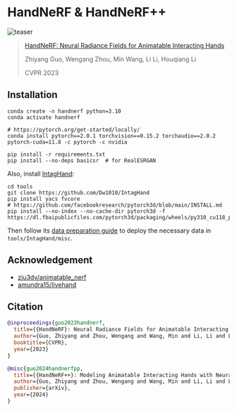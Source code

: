 # HandNeRF & HandNeRF++

![teaser](https://cvpr2023.thecvf.com/media/PosterPDFs/CVPR%202023/22978.png)

> [HandNeRF: Neural Radiance Fields for Animatable Interacting Hands](https://openaccess.thecvf.com/content/CVPR2023/papers/Guo_HandNeRF_Neural_Radiance_Fields_for_Animatable_Interacting_Hands_CVPR_2023_paper.pdf)
>
> Zhiyang Guo, Wengang Zhou, Min Wang, Li Li, Houqiang Li
>
> CVPR 2023

## Installation

```shell
conda create -n handnerf python=3.10
conda activate handnerf

# https://pytorch.org/get-started/locally/
conda install pytorch==2.0.1 torchvision==0.15.2 torchaudio==2.0.2 pytorch-cuda=11.8 -c pytorch -c nvidia

pip install -r requirements.txt
pip install --no-deps basicsr  # for RealESRGAN
```

Also, install [IntagHand](https://github.com/Dw1010/IntagHand):

```shell
cd tools
git clone https://github.com/Dw1010/IntagHand
pip install yacs fvcore
# https://github.com/facebookresearch/pytorch3d/blob/main/INSTALL.md
pip install --no-index --no-cache-dir pytorch3d -f https://dl.fbaipublicfiles.com/pytorch3d/packaging/wheels/py310_cu118_pyt201/download.html
```

Then follow its [data preparation guide](https://github.com/Dw1010/IntagHand#pre-trained-model-and-data) to deploy the necessary data in `tools/IntagHand/misc`.

## Acknowledgement

- [zju3dv/animatable_nerf](https://github.com/zju3dv/animatable_nerf)
- [amundra15/livehand](https://github.com/amundra15/livehand)

## Citation

```bibtex
@inproceedings{guo2023handnerf,
  title={{HandNeRF}: Neural Radiance Fields for Animatable Interacting Hands},
  author={Guo, Zhiyang and Zhou, Wengang and Wang, Min and Li, Li and Li, Houqiang},
  booktitle={CVPR},
  year={2023}
}

@misc{guo2024handnerfpp,
  title={{HandNeRF++}: Modeling Animatable Interacting Hands with Neural Radiance Fields},
  author={Guo, Zhiyang and Zhou, Wengang and Wang, Min and Li, Li and Li, Houqiang},
  publisher={arXiv},
  year={2024}
}
```
